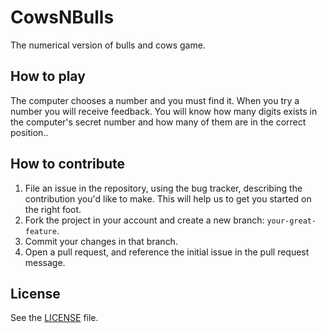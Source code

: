 CowsNBulls
===============
The numerical version of bulls and cows game.

## How to play
The computer chooses a number and you must find it. When you try a number you
will receive feedback. You will know how many digits exists in the computer's
secret number and how many of them are in the correct position..

## How to contribute
1. File an issue in the repository, using the bug tracker, describing the
   contribution you'd like to make. This will help us to get you started on the
   right foot.
2. Fork the project in your account and create a new branch:
   `your-great-feature`.
3. Commit your changes in that branch.
4. Open a pull request, and reference the initial issue in the pull request
   message.

## License
See the [LICENSE](./LICENSE) file.

  [1]: http://ghitab.github.io/CowsAndBulls
